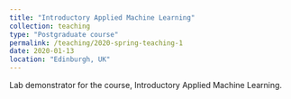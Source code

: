 ```yaml
---
title: "Introductory Applied Machine Learning"
collection: teaching
type: "Postgraduate course"
permalink: /teaching/2020-spring-teaching-1
date: 2020-01-13
location: "Edinburgh, UK"
---
```


Lab demonstrator for the course, Introductory Applied Machine Learning.
